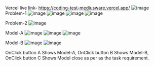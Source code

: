 Vercel live link- https://coding-test-mediusware.vercel.app/
![image](https://github.com/MohammadIsmailAlam/Coding_test_Mediusware/assets/102619575/7a7a630e-d094-49f4-bd0c-e5cff89f0022)
Problem-1
![image](https://github.com/MohammadIsmailAlam/Coding_test_Mediusware/assets/102619575/7d59197f-3ae5-4d1b-9747-eaa1bd698c5c)
![image](https://github.com/MohammadIsmailAlam/Coding_test_Mediusware/assets/102619575/8a2d2d13-d425-4ba0-8fc5-0dfb00739412)
![image](https://github.com/MohammadIsmailAlam/Coding_test_Mediusware/assets/102619575/f6495e44-a06b-4e4d-a375-64ba94798282)
![image](https://github.com/MohammadIsmailAlam/Coding_test_Mediusware/assets/102619575/ffca414f-afc4-4587-a8c8-ada46f8c619a)

Problem-2
![image](https://github.com/MohammadIsmailAlam/Coding_test_Mediusware/assets/102619575/c9f44134-b60a-4b22-9074-4f10815d0253)

Model-A 
![image](https://github.com/MohammadIsmailAlam/Coding_test_Mediusware/assets/102619575/bd1e19b4-9911-4c91-93f7-9148f81492f5)
![image](https://github.com/MohammadIsmailAlam/Coding_test_Mediusware/assets/102619575/76f55a14-3191-4bd1-9a7e-7af1f0acf612)
![image](https://github.com/MohammadIsmailAlam/Coding_test_Mediusware/assets/102619575/525eb427-57a1-4ddf-b913-9039720241d6)

Model-B
![image](https://github.com/MohammadIsmailAlam/Coding_test_Mediusware/assets/102619575/e1ea41d3-ef92-4d5c-94b7-8058c49aba9a)
![image](https://github.com/MohammadIsmailAlam/Coding_test_Mediusware/assets/102619575/4aed66d7-dfdd-4eed-9403-20a1bafc6519)

OnClick button A Shows Model-A, OnClick button B Shows Model-B, OnClick button C Shows Model close as per as the task requirement.
